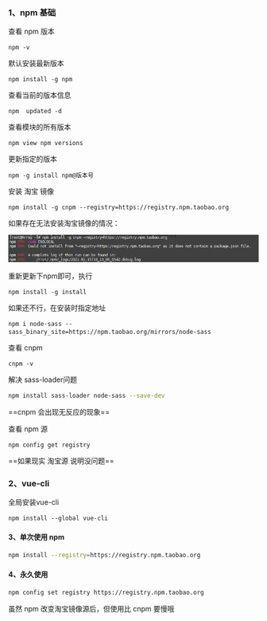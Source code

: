 ### 1、npm 基础

查看 npm 版本

```
npm -v
```

默认安装最新版本

```
npm install -g npm  
```

查看当前的版本信息

```
npm  updated -d 
```

查看模块的所有版本

```
npm view npm versions 
```

更新指定的版本

```
npm -g install npm@版本号  
```





安装 淘宝 镜像

```
npm install -g cnpm --registry=https://registry.npm.taobao.org
```

如果存在无法安装淘宝镜像的情况：

![image-20210115181424961](images/image-20210115181424961.png)

重新更新下npm即可，执行

```
npm install -g install
```

如果还不行，在安装时指定地址

```
npm i node-sass --sass_binary_site=https://npm.taobao.org/mirrors/node-sass
```

查看 cnpm

```
cnpm -v
```



解决 sass-loader问题

```sh
npm install sass-loader node-sass --save-dev
```



==cnpm 会出现无反应的现象==

查看 npm 源

```
npm config get registry
```

==如果现实 淘宝源 说明没问题==



### 2、vue-cli

全局安装vue-cli

```
npm install --global vue-cli
```

#### 3、单次使用 npm

```sh
npm install --registry=https://registry.npm.taobao.org
```

#### 4、永久使用

```sh
npm config set registry https://registry.npm.taobao.org
```

虽然 npm 改变淘宝镜像源后，但使用比 cnpm 要慢哦
